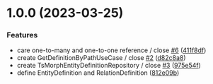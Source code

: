 # 1.0.0 (2023-03-25)


### Features

* care one-to-many and one-to-one reference / close [#6](https://github.com/HiromiShikata/ast-to-entity-definitions/issues/6) ([411f8df](https://github.com/HiromiShikata/ast-to-entity-definitions/commit/411f8dfd9fb0e1a04bc0394b1b6b959bbbb87a43))
* create GetDefinitionByPathUseCase / close [#2](https://github.com/HiromiShikata/ast-to-entity-definitions/issues/2) ([d82c8a8](https://github.com/HiromiShikata/ast-to-entity-definitions/commit/d82c8a86b00c03d603b98c0a8789c0069b984af4))
* create TsMorphEntityDefinitionRepository / close [#3](https://github.com/HiromiShikata/ast-to-entity-definitions/issues/3) ([975e54f](https://github.com/HiromiShikata/ast-to-entity-definitions/commit/975e54f104b28e38228e2c1a28bb44227dd72432))
* define EntityDefinition and RelationDefinition ([812e09b](https://github.com/HiromiShikata/ast-to-entity-definitions/commit/812e09b2d4375b220caa2feb38a1ff7042136eb8))
